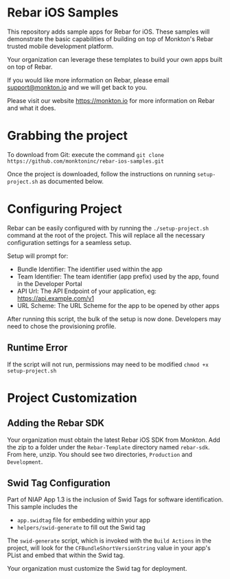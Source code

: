 # Rebar iOS Samples

This repository adds sample apps for Rebar for iOS. These samples will demonstrate the basic capabilities of building on top of Monkton's Rebar trusted mobile development platform.

Your organization can leverage these templates to build your own apps built on top of Rebar.

If you would like more information on Rebar, please email support@monkton.io and we will get back to you.

Please visit our website https://monkton.io for more information on Rebar and what it does.

# Grabbing the project

To download from Git: execute the command `git clone https://github.com/monktoninc/rebar-ios-samples.git`

Once the project is downloaded, follow the instructions on running `setup-project.sh` as documented below.

# Configuring Project

Rebar can be easily configured with by running the `./setup-project.sh` command at the root of the project. This will replace all the necessary configuration settings for a seamless setup.

Setup will prompt for:

* Bundle Identifier: The identifier used within the app
* Team Identifier: The team identifier (app prefix) used by the app, found in the Developer Portal
* API Url: The API Endpoint of your application, eg: https://api.example.com/v1
* URL Scheme: The URL Scheme for the app to be opened by other apps

After running this script, the bulk of the setup is now done. Developers may need to chose the provisioning profile. 

## Runtime Error

If the script will not run, permissions may need to be modified `chmod +x setup-project.sh`

# Project Customization

## Adding the Rebar SDK

Your organization must obtain the latest Rebar iOS SDK from Monkton. Add the zip to a folder under the `Rebar-Template` directory named `rebar-sdk`. From here, unzip. You should see two directories, `Production` and `Development`.

## Swid Tag Configuration

Part of NIAP App 1.3 is the inclusion of Swid Tags for software identification. This sample includes the 

* `app.swidtag` file for embedding within your app
* `helpers/swid-generate` to fill out the Swid tag

The `swid-generate` script, which is invoked with the `Build Actions` in the project, will look for the `CFBundleShortVersionString` value in your app's PList and embed that within the Swid tag.

Your organization must customize the Swid tag for deployment. 

